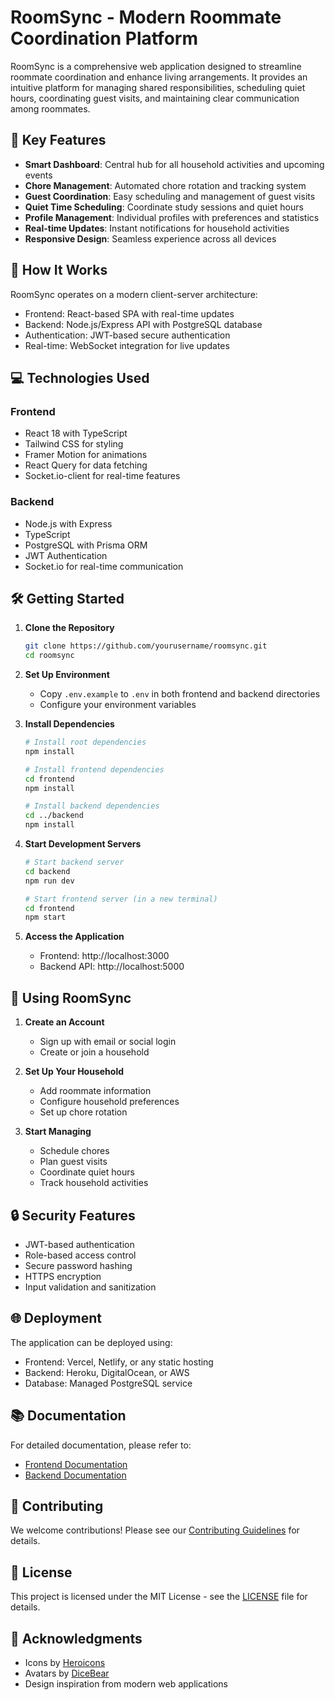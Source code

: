 # RoomSync - Modern Roommate Coordination Platform

RoomSync is a comprehensive web application designed to streamline roommate coordination and enhance living arrangements. It provides an intuitive platform for managing shared responsibilities, scheduling quiet hours, coordinating guest visits, and maintaining clear communication among roommates.

## 🌟 Key Features

- **Smart Dashboard**: Central hub for all household activities and upcoming events
- **Chore Management**: Automated chore rotation and tracking system
- **Guest Coordination**: Easy scheduling and management of guest visits
- **Quiet Time Scheduling**: Coordinate study sessions and quiet hours
- **Profile Management**: Individual profiles with preferences and statistics
- **Real-time Updates**: Instant notifications for household activities
- **Responsive Design**: Seamless experience across all devices

## 🚀 How It Works

RoomSync operates on a modern client-server architecture:
- Frontend: React-based SPA with real-time updates
- Backend: Node.js/Express API with PostgreSQL database
- Authentication: JWT-based secure authentication
- Real-time: WebSocket integration for live updates

## 💻 Technologies Used

### Frontend
- React 18 with TypeScript
- Tailwind CSS for styling
- Framer Motion for animations
- React Query for data fetching
- Socket.io-client for real-time features

### Backend
- Node.js with Express
- TypeScript
- PostgreSQL with Prisma ORM
- JWT Authentication
- Socket.io for real-time communication

## 🛠️ Getting Started

1. **Clone the Repository**
   ```bash
   git clone https://github.com/yourusername/roomsync.git
   cd roomsync
   ```

2. **Set Up Environment**
   - Copy `.env.example` to `.env` in both frontend and backend directories
   - Configure your environment variables

3. **Install Dependencies**
   ```bash
   # Install root dependencies
   npm install

   # Install frontend dependencies
   cd frontend
   npm install

   # Install backend dependencies
   cd ../backend
   npm install
   ```

4. **Start Development Servers**
   ```bash
   # Start backend server
   cd backend
   npm run dev

   # Start frontend server (in a new terminal)
   cd frontend
   npm start
   ```

5. **Access the Application**
   - Frontend: http://localhost:3000
   - Backend API: http://localhost:5000

## 📱 Using RoomSync

1. **Create an Account**
   - Sign up with email or social login
   - Create or join a household

2. **Set Up Your Household**
   - Add roommate information
   - Configure household preferences
   - Set up chore rotation

3. **Start Managing**
   - Schedule chores
   - Plan guest visits
   - Coordinate quiet hours
   - Track household activities

## 🔒 Security Features

- JWT-based authentication
- Role-based access control
- Secure password hashing
- HTTPS encryption
- Input validation and sanitization

## 🌐 Deployment

The application can be deployed using:
- Frontend: Vercel, Netlify, or any static hosting
- Backend: Heroku, DigitalOcean, or AWS
- Database: Managed PostgreSQL service

## 📚 Documentation

For detailed documentation, please refer to:
- [Frontend Documentation](./frontend/README.md)
- [Backend Documentation](./backend/README.md)

## 🤝 Contributing

We welcome contributions! Please see our [Contributing Guidelines](CONTRIBUTING.md) for details.

## 📄 License

This project is licensed under the MIT License - see the [LICENSE](LICENSE) file for details.

## 🙏 Acknowledgments

- Icons by [Heroicons](https://heroicons.com/)
- Avatars by [DiceBear](https://www.dicebear.com/)
- Design inspiration from modern web applications
